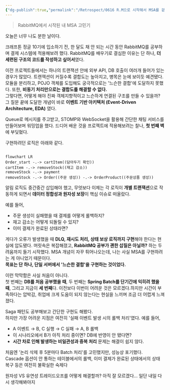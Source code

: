 ```yaml
---
{"dg-publish":true,"permalink":"/Retrospect/0616 R.M으로 시작해서 MSA를 겉 배우게 되다./","noteIcon":"","created":"2025-06-20T21:45:38.002+09:00","updated":"2025-07-21T17:30:24.445+09:00"}
---
```


> RabbitMQ에서 시작된 내 MSA 고민기 


오늘은 너무 나도 분한 날이다.

크래프톤 정글 10기에 입소하기 전, 한 달도 채 안 되는 시간 동안 RabbitMQ를 공부하며 결제 시스템에 적용해보려 했다. RabbitMQ를 배우기로 결심한 이유는 단 하나, **더 세련된 구조의 코드를 작성하고 싶어서**였다.

이전 프로젝트들에서는 하나의 트랜잭션 안에 외부 API, DB 호출이 여러개 들어가 있는 경우가 많았다.
트랜잭션이 커질수록 결합도는 높아지고, 병목은 눈에 보이듯 예견됐다. 모듈을 분리하고, POJO 객체를 도입해도 궁극적으로는 '느슨한 결합'에 도달하지 못했다.
또한, **비동기 처리만으로는 결합도를 해결할 수 없다.**  
그렇다면, 어떻게 해야 진짜 객체지향적이고 느슨하게 연결된 구조를 만들 수 있을까?  
그 질문 끝에 도달한 개념이 바로 **이벤트 기반 아키텍처 (Event-Driven Architecture, EDA)** 였다.

Queue로 메시지를 주고받고, STOMP와 WebSocket을 활용해 간단한 채팅 서비스를 만들어보며 워밍업을 했다. 드디어 배운 것을 프로젝트에 적용해보려는 찰나, **첫 번째 벽**에 부딪혔다.

구현하려던 로직은 아래와 같다.
```mermaid

flowchart LR
Order_start -.-> cartItem((담아두기 확인))
cartItem -.-> removeStock((재고 감소)) 
removeStock -.-> payment
removeStock -.-> Order((주문 생성)) -.-> OrderProduct((주문상품 생성))
```
알림 로직도 중간중간 삽입해야 했고, 무엇보다 이제는 각 로직이 **개별 트랜잭션**으로 작동하게 되면서 **데이터 정합성과 원자성 보장**이 핵심 이슈로 떠올랐다.

예를 들어,
- 주문 생성이 실패했을 때 결제를 어떻게 롤백하지?  
- 재고 감소는 어떻게 되돌릴 수 있지?  
- 이미 결제가 완료된 상태라면?

게다가 오류가 발생했을 때 **DLQ, 재시도 처리, 상태 보상 로직까지 구현**해야 한다는 현실에 압도됐다. 머릿속은 복잡해졌고, **RabbitMQ 공부가 괜한 삽질은 아닐까?** 하는 두려움까지 들기 시작했다. MSA 개념이 자꾸 튀어나오는데, 나는 사실 MSA를 구현하려는 게 아니었기 때문이다.  
**목표는 단 하나, 단일 서버에서 '느슨한 결합'을 구현하는 것이었다.**

이런 막막함은 사실 처음이 아니다.  
첫 번째는 **DB를 처음 공부했을 때**, 두 번째는 **Spring Batch를 단기간에 익히려 했을 때**, 그리고 지금이 **세 번째**다.
이전보다 이번이 어려운 것은 모르겠다.하지만 시간이 부족하다는 압박감, 취업에 크게 도움이 되지 않는다는 현실을 느끼며 조금 더 어렵게 느껴졌다.

Saga 패턴도 공부해보고 간단한 구현도 해봤다.  
하지만 가장 어려운 지점은 여전히 '실패 이벤트 발생 시의 롤백 처리'였다.
예를 들어,  
- A 이벤트 → B, C 실행 → C 실패 → A, B 롤백  
- 이 시나리오에서 B가 아직 처리 중이면? DB에 반영이 안 됐다면?  
- **시간 차로 인해 발생하는 비일관성과 중복 처리** 문제는 해결이 쉽지 않다.

처음엔 '논리 삭제 후 5분마다 Batch 처리'를 고민했지만, 성능상 포기했다.  
Cascade 옵션이 안 통하는 테이블에서의 롤백, 이미 결제가 완료된 상태에서의 상태 복구 등은 여전히 불확실한 숙제다

원자성 VS 유연성 트레이드오프를 어떻게 해결할까?
아직 잘 모르겠다... 일단 내일 다시 생각해봐야지 